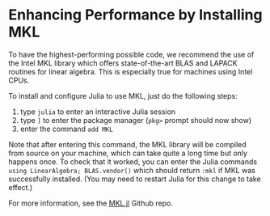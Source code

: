 # Enhancing Performance by Installing MKL

To have the highest-performing possible code, we recommend the use of the Intel MKL library
which offers state-of-the-art BLAS and LAPACK routines for linear algebra. This is especially
true for machines using Intel CPUs.

To install and configure Julia to use MKL, just do the following steps:
1. type `julia` to enter an interactive Julia session
2. type `]` to enter the package manager (`pkg>` prompt should now show)
3. enter the command `add MKL`

Note that after entering this command, the MKL library will be compiled from source on your
machine, which can take quite a long time but only happens once. To check that it worked,
you can enter the Julia commands `using LinearAlgebra; BLAS.vendor()` which should return
`:mkl` if MKL was successfully installed. (You may need to restart Julia for this change
to take effect.)

For more information, see the <a target="_blank" href="https://github.com/JuliaComputing/MKL.jl">MKL.jl</a> Github repo.
